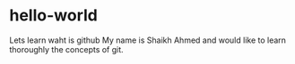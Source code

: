 # hello-world
Lets learn waht is github
My name is Shaikh Ahmed and would like to learn thoroughly the concepts of git.
